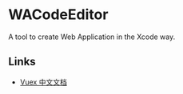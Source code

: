 # WACodeEditor
A tool to create Web Application in the Xcode way.


## Links

- [Vuex 中文文档](https://vuex.vuejs.org/zh-cn/)
